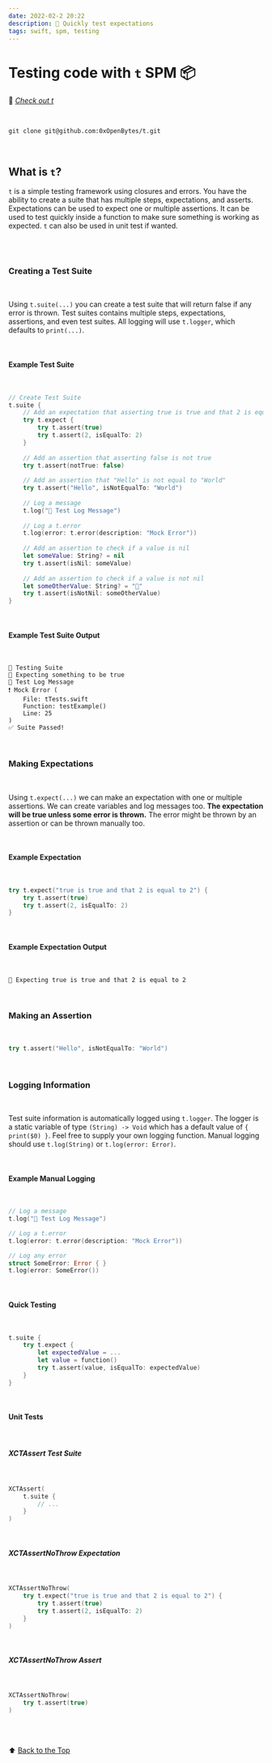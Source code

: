 ```yaml
---
date: 2022-02-2 20:22
description: 🧪 Quickly test expectations
tags: swift, spm, testing
---
```

# Testing code with `t` SPM 📦

🔗 [_Check out t_](https://github.com/0xOpenBytes/t)

<br/>

```shell
git clone git@github.com:0xOpenBytes/t.git
```

<br/>

## What is `t`?

`t` is a simple testing framework using closures and errors. You have the ability to create a suite that has multiple steps, expectations, and asserts. Expectations can be used to expect one or multiple assertions. It can be used to test quickly inside a function to make sure something is working as expected. `t` can also be used in unit test if wanted.

<br/>
<br/>

### Creating a Test Suite

<br/>

Using `t.suite(...)` you can create a test suite that will return false if any error is thrown. Test suites contains multiple steps, expectations, assertions, and even test suites. All logging will use `t.logger`, which defaults to `print(...)`. 

<br/>

#### Example Test Suite

<br/>

```swift
// Create Test Suite
t.suite {
    // Add an expectation that asserting true is true and that 2 is equal to 2
    try t.expect {
        try t.assert(true)
        try t.assert(2, isEqualTo: 2)
    }
    
    // Add an assertion that asserting false is not true
    try t.assert(notTrue: false)
    
    // Add an assertion that "Hello" is not equal to "World"
    try t.assert("Hello", isNotEqualTo: "World")
    
    // Log a message
    t.log("📣 Test Log Message")
    
    // Log a t.error
    t.log(error: t.error(description: "Mock Error"))
    
    // Add an assertion to check if a value is nil
    let someValue: String? = nil
    try t.assert(isNil: someValue)
    
    // Add an assertion to check if a value is not nil
    let someOtherValue: String? = "💠"
    try t.assert(isNotNil: someOtherValue)
}
```

<br/>

#### Example Test Suite Output

<br/>

```
🧪 Testing Suite
🔘 Expecting something to be true
📣 Test Log Message
❗️ Mock Error (
    File: tTests.swift
    Function: testExample()
    Line: 25
)
✅ Suite Passed!
```

<br/>

### Making Expectations

<br/>

Using `t.expect(...)` we can make an expectation with one or multiple assertions. We can create variables and log messages too. **The expectation will be true unless some error is thrown.** The error might be thrown by an assertion or can be thrown manually too.

<br/>

#### Example Expectation

<br/>

```swift
try t.expect("true is true and that 2 is equal to 2") {
    try t.assert(true)
    try t.assert(2, isEqualTo: 2)
}
```

<br/>

#### Example Expectation Output

<br/>

```
🔘 Expecting true is true and that 2 is equal to 2
```

<br/>

### Making an Assertion

<br/>

```swift
try t.assert("Hello", isNotEqualTo: "World")
```

<br/>

### Logging Information

<br/>

Test suite information is automatically logged using `t.logger`. The logger is a static variable of type `(String) -> Void` which has a default value of `{ print($0) }`. Feel free to supply your own logging function. Manual logging should use `t.log(String)` or `t.log(error: Error)`.

<br/>

#### Example Manual Logging

<br/>

```swift
// Log a message
t.log("📣 Test Log Message")

// Log a t.error
t.log(error: t.error(description: "Mock Error"))

// Log any error
struct SomeError: Error { }
t.log(error: SomeError())
```

<br/>

#### Quick Testing

<br/>

```swift
t.suite {
    try t.expect {
        let expectedValue = ...
        let value = function()
        try t.assert(value, isEqualTo: expectedValue)
    }
}
```

<br/>

#### Unit Tests

<br/>

##### XCTAssert Test Suite

<br/>

```swift
XCTAssert(
    t.suite {
        // ...
    }
)
```

<br/>

##### XCTAssertNoThrow Expectation

<br/>

```swift
XCTAssertNoThrow(
    try t.expect("true is true and that 2 is equal to 2") {
        try t.assert(true)
        try t.assert(2, isEqualTo: 2)
    }
)
```

<br/>

##### XCTAssertNoThrow Assert

<br/>

```swift
XCTAssertNoThrow(
    try t.assert(true)
)
```

<br/>

<br/>

⬆️ [Back to the Top](/posts/spm-closure/)
